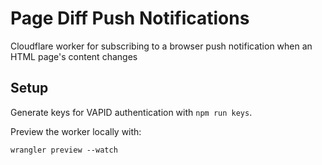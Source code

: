 # Page Diff Push Notifications

Cloudflare worker for subscribing to a browser push notification when an HTML page's content changes

## Setup

Generate keys for VAPID authentication with `npm run keys`.

Preview the worker locally with:

```
wrangler preview --watch
```
